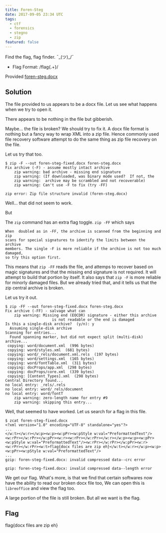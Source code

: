 ```yaml
---
title: Foren-Steg
date: 2017-09-05 23:34 UTC
tags: 
  - ctf
  - forensics
  - stegno
  - zip
featured: false
---
```


Find the flag, flag finder.
¯\_(ツ)_/¯

- Flag Format: /flag{.+}/

Provided [foren-steg.docx](2017-09-05-foren-steg/foren-steg.docx)

Solution
--------

The file provided to us appears to be a docx file. Let us see what happens 
when we try to open it.

There appears to be nothing in the file but gibberish. 

Maybe... the file is broken? We should try to fix it. A docx file format
is nothing but a fancy way to wrap XML into a zip file. Hence commonly used 
file recovery software attempt to do the same thing as zip file recovery
on the file.

Let us try that too. 

	$ zip -F --out foren-steg-fixed.docx foren-steg.docx
	Fix archive (-F) - assume mostly intact archive
		zip warning: bad archive - missing end signature
		zip warning: (If downloaded, was binary mode used?  If not, the
		zip warning:  archive may be scrambled and not recoverable)
		zip warning: Can't use -F to fix (try -FF)

	zip error: Zip file structure invalid (foren-steg.docx)

Well... that did not seem to work. 


But


The `zip` command has an extra flag toggle. `zip -FF` which says 

	When  doubled as in -FF, the archive is scanned from the beginning and zip 
	scans for special signatures to identify the limits between the archive 
	members. The single -F is more reliable if the archive is not too much damaged, 
	so try this option first.

This means that `zip -FF` reads the file, and attemps to recover based on magic
signatures and that the missing end signature is not required. It will attempt to
build that portion by itself.
It also says that `zip -F` is more reliable for minorly damaged files. But we 
already tried that, and it tells us that the zip central archive is broken. 

Let us try it out.

	$ zip -FF --out foren-steg-fixed.docx foren-steg.docx
	Fix archive (-FF) - salvage what can
		zip warning: Missing end (EOCDR) signature - either this archive
	                     is not readable or the end is damaged
	Is this a single-disk archive?  (y/n): y
	  Assuming single-disk archive
	Scanning for entries...
	  Found spanning marker, but did not expect split (multi-disk) archive...
	 copying: word/document.xml  (996 bytes)
	 copying: word/styles.xml  (681 bytes)
	 copying: word/_rels/document.xml.rels  (197 bytes)
	 copying: word/settings.xml  (165 bytes)
	 copying: word/fontTable.xml  (311 bytes)
	 copying: docProps/app.xml  (298 bytes)
	 copying: docProps/core.xml  (339 bytes)
	 copying: [Content_Types].xml  (298 bytes)
	Central Directory found...
	no local entry: _rels/.rels
	no local entry: word/_rels/document
	no local entry: word/fontT
		zip warning: zero-length name for entry #9
		zip warning: skipping this entry...

Well, that seemed to have worked. Let us search for a flag in this file. 

	$ zcat foren-steg-fixed.docx
	<?xml version="1.0" encoding="UTF-8" standalone="yes"?>
	...
	</w:t></w:r></w:p><w:p><w:pPr><w:pStyle w:val="PreformattedText"/><w:rPr></w:rPr></w:pPr><w:r><w:rPr></w:rPr></w:r></w:p><w:p><w:pPr><w:pStyle w:val="PreformattedText"/><w:rPr></w:rPr></w:pPr><w:r><w:rPr></w:rPr><w:t>flag{docx files are zip eh}</w:t></w:r></w:p><w:p><w:pPr><w:pStyle w:val="PreformattedText"/>
	...
	gzip: foren-steg-fixed.docx: invalid compressed data--crc error

	gzip: foren-steg-fixed.docx: invalid compressed data--length error

We get our flag. What's more, is that we find that certain softwares now have
the ability to read our broken docx file too, We can open this is `libreoffice`
and view the flag too.

A large portion of the file is still broken. But all we want is the flag. 

Flag
----
flag{docx files are zip eh}